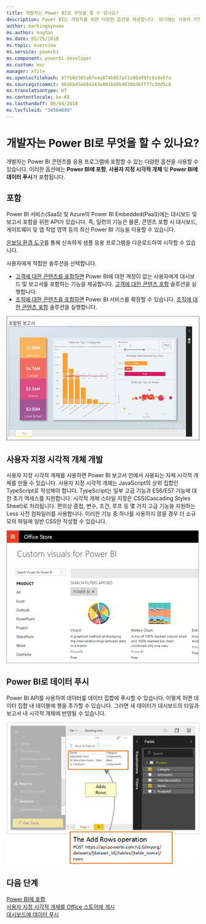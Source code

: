 ```yaml
---
title: 개발자는 Power BI로 무엇을 할 수 있나요?
description: Power BI는 개발자를 위한 다양한 옵션을 제공합니다. 여기에는 사용자 지정 시각적 개체에서 스트리밍 데이터 집합에 이르는 다양한 옵션이 포함됩니다.
author: markingmyname
ms.author: maghan
ms.date: 05/25/2018
ms.topic: overview
ms.service: powerbi
ms.component: powerbi-developer
ms.custom: mvc
manager: kfile
ms.openlocfilehash: 07fb8d365a6fe4a874b057a71a90a99fc8a9e5fa
ms.sourcegitcommit: 80d6b45eb84243e801b60b9038b9bff77c30d5c8
ms.translationtype: HT
ms.contentlocale: ko-KR
ms.lasthandoff: 06/04/2018
ms.locfileid: "34564699"
---
```

# <a name="what-can-developers-do-with-power-bi"></a>개발자는 Power BI로 무엇을 할 수 있나요?

개발자는 Power BI 콘텐츠를 응용 프로그램에 포함할 수 있는 다양한 옵션을 사용할 수 있습니다. 이러한 옵션에는 **Power BI에 포함**, **사용자 지정 시각적 개체** 및 **Power BI에 데이터 푸시**가 포함됩니다.

## <a name="embedding"></a>포함
Power BI 서비스(SaaS) 및 Azure의 Power BI Embedded(PaaS)에는 대시보드 및 보고서 포함을 위한 API가 있습니다. 즉, 일련의 기능은 물론, 콘텐츠 포함 시 대시보드, 게이트웨이 및 앱 작업 영역 등의 최신 Power BI 기능을 이용할 수 있습니다.

[온보딩 환경 도구](https://aka.ms/embedsetup)를 통해 신속하게 샘플 응용 프로그램을 다운로드하여 시작할 수 있습니다.

사용자에게 적합한 솔루션을 선택합니다.
* [고객에 대한 콘텐츠를 포함하면](embedding.md#embedding-for-your-customers) Power BI에 대한 계정이 없는 사용자에게 대시보드 및 보고서를 포함하는 기능을 제공합니다. [고객에 대한 콘텐츠 포함](https://aka.ms/embedsetup/AppOwnsData) 솔루션을 실행합니다.
* [조직에 대한 콘텐츠를 포함하면](embedding.md#embedding-for-your-organization) Power BI 서비스를 확장할 수 있습니다. [조직에 대한 콘텐츠 포함](https://aka.ms/embedsetup/UserOwnsData) 솔루션을 실행합니다.

![PBIE 샘플](media/what-can-you-do/what-can-you-do-02.png)

## <a name="develop-custom-visuals"></a>사용자 지정 시각적 개체 개발
사용자 지정 시각적 개체를 사용하면 Power BI 보고서 안에서 사용되는 자체 시각적 개체를 만들 수 있습니다. 사용자 지정 시각적 개체는 JavaScript의 상위 집합인 TypeScript로 작성해야 합니다. TypeScript는 일부 고급 기능과 ES6/ES7 기능에 대한 초기 액세스를 지원합니다. 시각적 개체 스타일 지정은 CSS(Cascading Styles Sheet)로 처리됩니다. 편의상 중첩, 변수, 조건, 루프 등 몇 가지 고급 기능을 지원하는 Less 사전 컴파일러를 사용합니다. 이러한 기능 중 하나를 사용하지 않을 경우 더 소규모의 파일에 일반 CSS만 작성할 수 있습니다.

![CV 샘플](media/what-can-you-do/powerbi-custom-visual-store.png)

## <a name="push-data-into-power-bi"></a>Power BI로 데이터 푸시
Power BI API를 사용하여 데이터를 데이터 집합에 푸시할 수 있습니다. 이렇게 하면 데이터 집합 내 테이블에 행을 추가할 수 있습니다. 그러면 새 데이터가 대시보드의 타일과 보고서 내 시각적 개체에 반영될 수 있습니다.

![데이터 푸시 샘플](media/what-can-you-do/powerbi-push-data.png)

## <a name="next-steps"></a>다음 단계
[Power BI에 포함](embedding.md)  
[사용자 지정 시각적 개체를 Office 스토어에 게시](office-store.md)  
[대시보드에 데이터 푸시](walkthrough-push-data.md)
